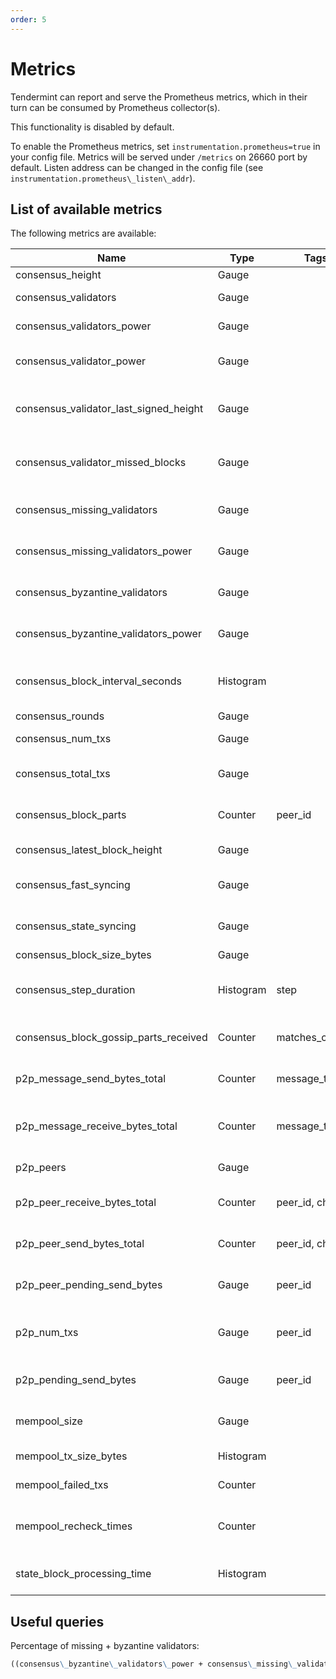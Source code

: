 ```yaml
---
order: 5
---
```


# Metrics

Tendermint can report and serve the Prometheus metrics, which in their turn can
be consumed by Prometheus collector(s).

This functionality is disabled by default.

To enable the Prometheus metrics, set `instrumentation.prometheus=true` in your
config file. Metrics will be served under `/metrics` on 26660 port by default.
Listen address can be changed in the config file (see
`instrumentation.prometheus\_listen\_addr`).

## List of available metrics

The following metrics are available:

| **Name**                                   | **Type**  | **Tags**         | **Description**                                                        |
|--------------------------------------------|-----------|------------------|------------------------------------------------------------------------|
| consensus\_height                          | Gauge     |                  | Height of the chain                                                    |
| consensus\_validators                      | Gauge     |                  | Number of validators                                                   |
| consensus\_validators\_power               | Gauge     |                  | Total voting power of all validators                                   |
| consensus\_validator\_power                | Gauge     |                  | Voting power of the node if in the validator set                       |
| consensus\_validator\_last\_signed\_height | Gauge     |                  | Last height the node signed a block, if the node is a validator        |
| consensus\_validator\_missed\_blocks       | Gauge     |                  | Total amount of blocks missed for the node, if the node is a validator |
| consensus\_missing\_validators             | Gauge     |                  | Number of validators who did not sign                                  |
| consensus\_missing\_validators\_power      | Gauge     |                  | Total voting power of the missing validators                           |
| consensus\_byzantine\_validators           | Gauge     |                  | Number of validators who tried to double sign                          |
| consensus\_byzantine\_validators\_power    | Gauge     |                  | Total voting power of the byzantine validators                         |
| consensus\_block\_interval\_seconds        | Histogram |                  | Time between this and last block (Block.Header.Time) in seconds        |
| consensus\_rounds                          | Gauge     |                  | Number of rounds                                                       |
| consensus\_num\_txs                        | Gauge     |                  | Number of transactions                                                 |
| consensus\_total\_txs                      | Gauge     |                  | Total number of transactions committed                                 |
| consensus\_block\_parts                    | Counter   | peer\_id         | Number of blockparts transmitted by peer                               |
| consensus\_latest\_block\_height           | Gauge     |                  | /status sync\_info number                                              |
| consensus\_fast\_syncing                   | Gauge     |                  | Either 0 (not fast syncing) or 1 (syncing)                             |
| consensus\_state\_syncing                  | Gauge     |                  | Either 0 (not state syncing) or 1 (syncing)                            |
| consensus\_block\_size\_bytes              | Gauge     |                  | Block size in bytes                                                    |
| consensus\_step\_duration                  | Histogram | step             | Histogram of durations for each step in the consensus protocol         |
| consensus\_block\_gossip\_parts\_received  | Counter   | matches\_current | Number of block parts received by the node                             |
| p2p\_message\_send\_bytes\_total           | Counter   | message\_type    | Number of bytes sent to all peers per message type                     |
| p2p\_message\_receive\_bytes\_total        | Counter   | message\_type    | Number of bytes received from all peers per message type               |
| p2p\_peers                                 | Gauge     |                  | Number of peers node's connected to                                    |
| p2p\_peer\_receive\_bytes\_total           | Counter   | peer\_id, chID   | Number of bytes per channel received from a given peer                 |
| p2p\_peer\_send\_bytes\_total              | Counter   | peer\_id, chID   | Number of bytes per channel sent to a given peer                       |
| p2p\_peer\_pending\_send\_bytes            | Gauge     | peer\_id         | Number of pending bytes to be sent to a given peer                     |
| p2p\_num\_txs                              | Gauge     | peer\_id         | Number of transactions submitted by each peer\_id                      |
| p2p\_pending\_send\_bytes                  | Gauge     | peer\_id         | Amount of data pending to be sent to peer                              |
| mempool\_size                              | Gauge     |                  | Number of uncommitted transactions                                     |
| mempool\_tx\_size\_bytes                   | Histogram |                  | Transaction sizes in bytes                                             |
| mempool\_failed\_txs                       | Counter   |                  | Number of failed transactions                                          |
| mempool\_recheck\_times                    | Counter   |                  | Number of transactions rechecked in the mempool                        |
| state\_block\_processing\_time             | Histogram |                  | Time between BeginBlock and EndBlock in ms                             |


## Useful queries

Percentage of missing + byzantine validators:

```md
((consensus\_byzantine\_validators\_power + consensus\_missing\_validators\_power) / consensus\_validators\_power) * 100
```
